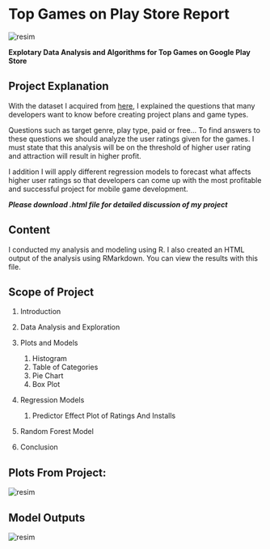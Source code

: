 # Top Games on Play Store Report
![resim](https://www.notebookcheck.net/fileadmin/Notebooks/News/_nc3/Google_Play_Store_3.jpg)

**Explotary Data Analysis and Algorithms for Top Games on Google Play Store**


## Project Explanation

With the dataset I acquired from [here](https://www.kaggle.com/dhruvildave/top-play-store-games), I explained the questions that many developers want to know before creating project plans and game types.

Questions such as target genre, play type, paid or free… To find answers to these questions we should analyze the user ratings given for the games. I must state that this analysis will be on the threshold of higher user rating and attraction will result in higher profit.

I addition I will apply different regression models to forecast what affects higher user ratings so that developers can come up with the most profitable and successful project for mobile game development.

***Please download .html file for detailed discussion of my project***

## Content

I conducted my analysis and modeling using R. I also created an HTML output of the analysis using RMarkdown. You can view the results with this file.

## Scope of Project

1. Introduction

2. Data Analysis and Exploration

3. Plots and Models
   1. Histogram
   2. Table of Categories
   3. Pie Chart
   4. Box Plot

4. Regression Models
   1. Predictor Effect Plot of Ratings And Installs

5. Random Forest Model
6. Conclusion


## Plots From Project:
![resim](https://user-images.githubusercontent.com/74188001/131145284-03248e92-1e4a-4d33-a003-6ac3877e96fa.png)


## Model Outputs
![resim](https://user-images.githubusercontent.com/74188001/131145963-2e23c966-7fea-4805-b11d-542187c3a03d.png)

